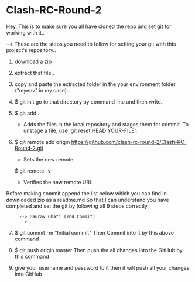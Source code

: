 # Clash-RC-Round-2

Hey, This is to make sure you all have cloned the repo and set git for working with it..

--> These are the steps you need to follow for setting your git with this project's repository..

1) download a zip

2) extract that file..

3) copy and paste the extracted folder in the your environment folder ("myenv" in my case)..

4) $ git init
   go to that directory by command line and then write.
   

5) $ git add .
   - Adds the files in the local repository and stages them for commit. To unstage a file, use 'git reset HEAD YOUR-FILE'.

6) $ git remote add origin https://github.com/clash-rc-round-2/Clash-RC-Round-2.git
   - Sets the new remote
 
   $ git remote -v   
   - Verifies the new remote URL

   
Bofore making commit append the list below which you can find in downloaded zip as a readme.md So that I can understand you have completed and set the git by following all 9 steps correctly.
         
         --> Gaurav Ghati (2nd Commit)
         --> 
   
7) $ git commit -m "Initial commit"
   Then Commit into it by this above command
   
   
8) $ git push origin master
   Then push the all changes into the GitHub by this command
   
9) give your username and password to it
   then it will push all your changes into GitHub
   
   
   
